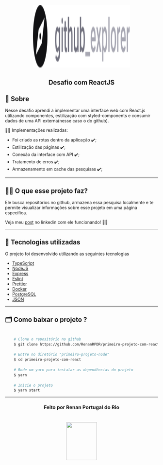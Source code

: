   <h1 align="center">
      <img src=./src/assets/logo.svg width="320" height="205">
  </h1>

  <h2 align="center">
      <tittle>Desafio com ReactJS</tittle>
  <h2 >


  ## 💬️ Sobre

  Nesse desafio aprendi a implementar uma interface web com React.js utilizando componentes, estilização com styled-components e consumir dados de uma API externa(nesse caso o do github).

   👨‍💻️ Implementações realizadas:
  - Foi criado as rotas dentro da aplicação ✔️;
  - Estilização das páginas ✔️;
  - Conexão da interface com API ✔️;
  - Tratamento de erros ✔️;
  - Armazenamento em cache das pesquisas ✔️;
  ---

  ## 🕵‍♂️️ O que esse projeto faz?

  Ele busca repositórios no github, armazena essa pesquisa localmente e te permite visualizar informações sobre esse projeto em uma página específica.

  Veja meu [post](https://www.linkedin.com/postsrenanrpdr_typescript-reactjs-gostack-activity-6668524574356897792-QB5b) no linkedin com ele funcionando! 👍🏻️

  ---

  ## 🚀 Tecnologias utilizadas

  O projeto foi desenvolvido utilizando as seguintes tecnologias

  - [TypeScript](https://www.typescriptlang.org/)
  - [NodeJS](https://nodejs.org/en/about/)
  - [Express](https://expressjs.com/pt-br/)
  - [Eslint](https://eslint.org/docs/user-guide/configuring)
  - [Prettier](https://prettier.io/docs/en/cli.html)
  - [Docker](https://www.docker.com/why-docker)
  - [PostgreSQL](https://www.postgresql.org/)
  - [JSON](https://www.json.org/json-en.html)


  ---

  ## 🗂 Como baixar o projeto ?

  ```bash

      # Clone o repositório no github
      $ git clone https://github.com/RenanRPDR/primeiro-projeto-com-react.git

      # Entre no diretório "primeiro-projeto-node"
      $ cd primeiro-projeto-com-react

      # Rode um yarn para instalar as dependências do projeto
      $ yarn

      # Inicie o projeto
      $ yarn start
  ```
  ---

  <h3 align="center">Feito por Renan Portugal do Rio</h3>

   <h1 align="center">
      <img src="https://ik.imagekit.io/911o9a87sc/logo_ytBUeCmpV.png"  width=100 height=125>
  </h1>
